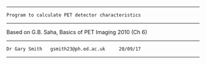----------------------------------------------------------

    Program to calculate PET detector characteristics     

----------------------------------------------------------

   Based on G.B. Saha, Basics of PET Imaging 2010 (Ch 6)  

----------------------------------------------------------

    Dr Gary Smith   gsmith23@ph.ed.ac.uk     20/09/17     

----------------------------------------------------------

